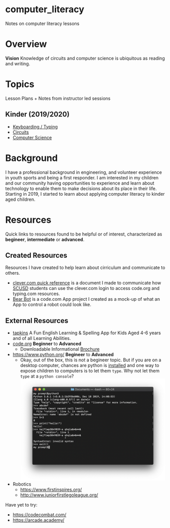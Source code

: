 # computer_literacy

Notes on computer literacy lessons

# Overview

**Vision**  Knowledge of circuits and computer science is ubiquitous as reading and writing.

# Topics
Lesson Plans + Notes from instructor led sessions

## Kinder (2019/2020)
* [Keyboarding / Typing](./typing.md)
* [Circuits](./circuits.md)
* [Computer Science](./computer_science.md)

# Background

I have a professional background in engineering, and volunteer experience in youth sports and being a first responder.   I am interested in my children and our community having opportunities to experience and learn about technology to enable them to make decisions about its place in their life.   Starting in 2019, I started to learn about applying computer literacy to kinder aged children.

# Resources

Quick links to resources found to be helpful or of interest, characterized as **begineer**, **intermediate** or **advanced**.

## Created Resources

Resources I have created to help learn about cirriculum and communicate to others.

* [clever.com quick reference](https://docs.google.com/document/d/1qtMP3LzquHEirfda712Foy8iN9O0yexxkMmN1kxkFEg/edit?usp=sharing) is a document I made to communicate how [SCUSD](https://www.scusd.edu/) students can use the clever.com login to access code.org and typing.com resources.
* [Bear Bot](https://studio.code.org/projects/applab/pLba-GGaMFFM-1QfC2RRLMQfEgiujXZG4f_BU7r1kss) is a code.com App project I created as a mock-up of what an App to control a robot could look like.  

## External Resources

* [tapkins](https://tapkins.com/) A Fun English Learning & Spelling App for Kids Aged 4-6 years and of all Learning Abilities.
* [code.org](https://code.org/) **Beginner** to **Advanced**
    * Downloadable Informational [Brochure](https://www.dropbox.com/s/ivrnloivh7ygpwr/csfadminbrochure2019.pdf?dl=0)
* https://www.python.org/ **Begineer** to **Advanced**
    * Okay, out of the box, this is not a begineer topic.  But if you are on a desktop computer, chances are python is [installed](https://www.dummies.com/programming/python/write-a-simple-program-in-python/) and one way to expose children to computers is to let them `type`.  Why not let them `type` at a `python console`? ![Python console as typing canvas](python_console_as_typing_canvas.png)
* Robotics
   * https://www.firstinspires.org/
   * http://www.juniorfirstlegoleague.org/

Have yet to try:

* https://codecombat.com/
* https://arcade.academy/
